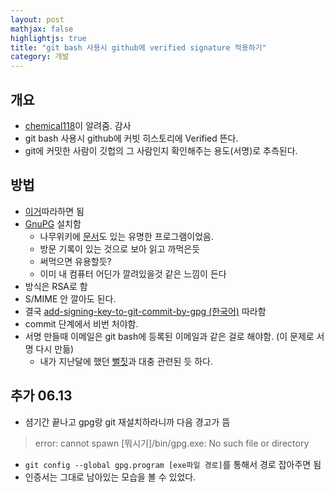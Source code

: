 ```yaml
---
layout: post
mathjax: false
highlightjs: true
title: "git bash 사용시 github에 verified signature 적용하기"
category: 개발
---
```


## 개요

- [chemical118](https://github.com/Chemical118)이 알려줌. 감사
- git bash 사용시 github에 커빗 히스토리에 Verified 뜬다.
- git에 커밋한 사람이 깃헙의 그 사람인지 확인해주는 용도(서명)로 추측된다.

## 방법

- [이거](https://docs.github.com/en/authentication/managing-commit-signature-verification/displaying-verification-statuses-for-all-of-your-commits)따라하면 됨
- [GnuPG](https://www.gnupg.org/download/) 설치함
    - 나무위키에 [문서](https://namu.wiki/w/GnuPG)도 있는 유명한 프로그램이었음.
    - 방문 기록이 있는 것으로 보아 읽고 까먹은듯
    - 써먹으면 유용할듯?
    - 이미 내 컴퓨터 어딘가 깔려있을것 같은 느낌이 든다 
- 방식은 RSA로 함
- S/MIME 안 깔아도 된다. 
- 결국 [add-signing-key-to-git-commit-by-gpg (한국어)](https://www.44bits.io/ko/post/add-signing-key-to-git-commit-by-gpg) 따라함
- commit 단계에서 비번 처야함.
- 서명 만들때 이메일은 git bash에 등록된 이메일과 같은 걸로 해야함. (이 문제로 서명 다시 만듦)
    - 내가 지난달에 했던 [뻘짓](https://github.com/esctabcapslock/learn_Rust/blob/master/readme.md)과 대충 관련된 듯 하다.


## 추가 06.13
- 셤기간 끝나고 gpg랑 git 재설치하라니까 다음 경고가 뜸
> error: cannot spawn [뭐시기]/bin/gpg.exe: No such file or directory
- `git config --global gpg.program [exe파일 경로]`를 통해서 경로 잡아주면 됨
- 인증서는 그대로 남아있는 모습을 볼 수 있었다.